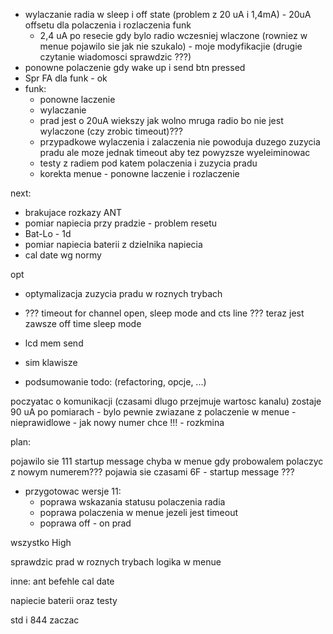 - wylaczanie radia w sleep i off state (problem z 20 uA i 1,4mA) - 20uA offsetu dla polaczenia i rozlaczenia funk
	- 2,4 uA po resecie gdy bylo radio wczesniej wlaczone (rowniez w menue pojawilo sie jak nie szukalo) - moje modyfikacjie (drugie czytanie wiadomosci sprawdzic ???)
- ponowne polaczenie gdy wake up i send btn pressed
- Spr FA dla funk - ok
- funk:
	- ponowne laczenie
	- wylaczanie
	- prad jest o 20uA wiekszy jak wolno mruga radio bo nie jest wylaczone (czy zrobic timeout)???
	- przypadkowe wylaczenia i zalaczenia nie powoduja duzego zuzycia pradu ale moze jednak timeout aby tez powyzsze wyeleiminowac
	- testy z radiem pod katem polaczenia i zuzycia pradu
	- korekta menue - ponowne laczenie i rozlaczenie

next:
- brakujace rozkazy ANT
- pomiar napiecia przy pradzie - problem resetu
- Bat-Lo - 1d
- pomiar napiecia baterii z dzielnika napiecia
- cal date wg normy

opt
- optymalizacja zuzycia pradu w roznych trybach
- ??? timeout for channel open, sleep mode and cts line ??? teraz jest zawsze off time sleep mode
- lcd mem send
- sim klawisze

- podsumowanie todo: (refactoring, opcje, ...)

poczyatac o komunikacji (czasami dlugo przejmuje wartosc kanalu)
zostaje 90 uA po pomiarach  - bylo pewnie zwiazane z 
polaczenie w menue - nieprawidlowe - jak nowy numer chce !!! - rozkmina

plan:



pojawilo sie 111 startup message chyba w menue gdy probowalem polaczyc z nowym numerem???
pojawia sie czasami 6F - startup message ???
- przygotowac wersje 11:
	- poprawa wskazania statusu polaczenia radia
	- poprawa polaczenia w menue jezeli jest timeout
	- poprawa off - on prad

wszystko High



sprawdzic prad w roznych trybach
logika w menue

inne:
ant befehle
cal date

napiecie baterii oraz testy


std i 844 zaczac

